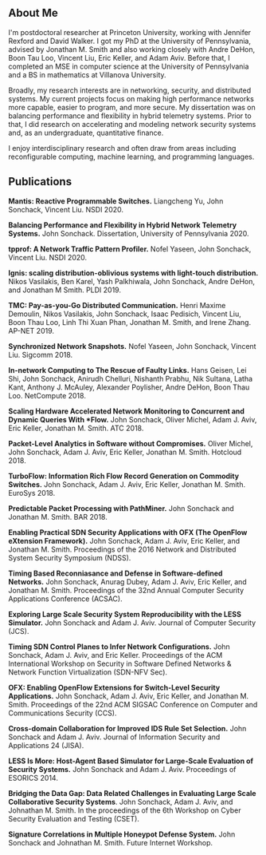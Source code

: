 ## About Me

I'm postdoctoral researcher at Princeton University, working with Jennifer Rexford and David Walker. I got my PhD at the University of Pennsylvania, advised by Jonathan M. Smith and also working closely with Andre DeHon, Boon Tau Loo, Vincent Liu, Eric Keller, and Adam Aviv. Before that, I completed an MSE in computer science at the University of Pennsylvania and a BS in mathematics at Villanova University. 

Broadly, my research interests are in networking, security, and distributed systems. My current projects focus on making high performance networks more capable, easier to program, and more secure. My dissertation was on balancing performance and flexibility in hybrid telemetry systems. Prior to that, I did research on accelerating and modeling network security systems and, as an undergraduate, quantitative finance. 

I enjoy interdisciplinary research and often draw from areas including reconfigurable computing, machine learning, and programming languages. 		

## Publications

**Mantis: Reactive Programmable Switches.** Liangcheng Yu, John Sonchack, Vincent Liu. NSDI 2020.

**Balancing Performance and Flexibility in Hybrid Network Telemetry Systems.** John Sonchack. Dissertation, University of Pennsylvania 2020.

**tpprof: A Network Traffic Pattern Profiler.** Nofel Yaseen, John Sonchack, Vincent Liu. NSDI 2020.

**Ignis: scaling distribution-oblivious systems with light-touch distribution.** Nikos Vasilakis, Ben Karel, Yash Palkhiwala, John Sonchack, Andre DeHon, and Jonathan M Smith. PLDI 2019.

**TMC: Pay-as-you-Go Distributed Communication.** Henri Maxime Demoulin, Nikos Vasilakis, John Sonchack, Isaac Pedisich, Vincent Liu, Boon Thau Loo, Linh Thi Xuan Phan, Jonathan M. Smith, and Irene Zhang. AP-NET 2019.

**Synchronized Network Snapshots.** Nofel Yaseen, John Sonchack, Vincent Liu. Sigcomm 2018.

**In-network Computing to The Rescue of Faulty Links.** Hans Geisen, Lei Shi, John Sonchack, Anirudh Chelluri, Nishanth Prabhu, Nik Sultana, Latha Kant, Anthony J. McAuley, Alexander Poylisher, Andre DeHon, Boon Thau Loo. NetCompute 2018.

**Scaling Hardware Accelerated Network Monitoring to Concurrent and Dynamic Queries With \*Flow.** John Sonchack, Oliver Michel, Adam J. Aviv, Eric Keller, Jonathan M. Smith. ATC 2018.

**Packet-Level Analytics in Software without Compromises.** Oliver Michel, John Sonchack, Adam J. Aviv, Eric Keller, Jonathan M. Smith. Hotcloud 2018.

**TurboFlow: Information Rich Flow Record Generation on Commodity Switches.** John Sonchack, Adam J. Aviv, Eric Keller, Jonathan M. Smith. EuroSys 2018.

**Predictable Packet Processing with PathMiner.** John Sonchack and Jonathan M. Smith. BAR 2018.

**Enabling Practical SDN Security Applications with OFX (The OpenFlow eXtension Framework).** John Sonchack, Adam J. Aviv, Eric Keller, and Jonathan M. Smith. Proceedings of the 2016 Network and Distributed System Security Symposium (NDSS).

**Timing Based Reconniasance and Defense in Software-defined Networks.** John Sonchack, Anurag Dubey, Adam J. Aviv, Eric Keller, and Jonathan M. Smith. Proceedings of the 32nd Annual Computer Security Applications Conference (ACSAC).

**Exploring Large Scale Security System Reproducibility with the LESS Simulator.** John Sonchack and Adam J. Aviv. Journal of Computer Security (JCS).
    
**Timing SDN Control Planes to Infer Network Configurations.** John Sonchack, Adam J. Aviv, and Eric Keller. Proceedings of the ACM International Workshop on Security in Software Defined Networks & Network Function Virtualization (SDN-NFV Sec).

**OFX: Enabling OpenFlow Extensions for Switch-Level Security Applications.** John Sonchack, Adam J. Aviv, Eric Keller, and Jonathan M. Smith. Proceedings of the 22nd ACM SIGSAC Conference on Computer and Communications Security (CCS).

**Cross-domain Collaboration for Improved IDS Rule Set Selection.** John Sonchack and Adam J. Aviv. Journal of Information Security and Applications 24 (JISA).

**LESS Is More: Host-Agent Based Simulator for Large-Scale Evaluation of Security Systems.** John Sonchack and Adam J. Aviv. Proceedings of ESORICS 2014.

**Bridging the Data Gap: Data Related Challenges in Evaluating Large Scale Collaborative Security Systems**. John Sonchack, Adam J. Aviv, and Johnathan M. Smith. In the proceedings of the 6th Workshop on Cyber Security Evaluation and Testing (CSET).

**Signature Correlations in Multiple Honeypot Defense System.** John Sonchack and Johnathan M. Smith. Future Internet Workshop.

<!-- 
    
    

    
**Packet-Level Analytics in Software without Compromises.** 
Oliver Michel, John Sonchack, Adam J. Aviv, Eric Keller, Jonathan M. 
Smith. Hotcloud 2018.
    

    
**TurboFlow: Information Rich Flow Record Generation on Commodity 
Switches.** John Sonchack, Adam J. Aviv, Eric Keller, Jonathan M. 
Smith. EuroSys 2018.
    

    
**Predictable Packet Processing with PathMiner.** John Sonchack 
and Jonathan M. Smith. BAR 2018.
    

    <h4> 2016 </h4>
    
**Enabling Practical SDN Security Applications with OFX (The 
OpenFlow 
    eXtension Framework).** John Sonchack, Adam J. Aviv, Eric Keller, 
and Jonathan M. Smith. Proceedings of the 
    2016 Network and Distributed System Security Symposium (NDSS).
    

    
**Timing Based Reconniasance and Defense in Software-defined 
Networks.** 
    John Sonchack, Anurag Dubey, Adam J. Aviv, Eric Keller, and Jonathan 
M. Smith. Proceedings of the 
    32nd Annual Computer Security Applications Conference (ACSAC).
    

    
    **Exploring Large Scale Security System Reproducibility with the 
LESS Simulator.** John Sonchack and Adam J. Aviv. Journal of Computer 
Security (JCS).
    

    
    **Timing SDN Control Planes to Infer Network Configurations.** 
John Sonchack, Adam J. Aviv, and Eric Keller. Proceedings of the ACM 
International Workshop on Security in Software Defined Networks & 
Network Function Virtualization (SDN-NFV Sec).
    

    <h4> 2015 </h4>
    
    **<i>(short paper)</i> **OFX: Enabling OpenFlow Extensions for 
Switch-Level Security 
    Applications.** John Sonchack, Adam J. Aviv, Eric Keller, 
    and Jonathan M. Smith. Proceedings of the 22nd ACM SIGSAC Conference 
on Computer and Communications Security (CCS).
    
    
    **Cross-domain Collaboration for Improved IDS Rule Set 
Selection.** John Sonchack and Adam J. Aviv. Journal of Information 
Security and Applications 24 (JISA).
    


    <h4> 2014 </h4>
    
**LESS Is More: Host-Agent Based Simulator for Large-Scale 
Evaluation 
    of Security Systems.** John Sonchack and Adam J. Aviv. 
Proceedings of ESORICS 2014.             
    
                <h4>2013</h4>
                
            **Bridging the Data Gap: Data Related Challenges in 
    Evaluating Large Scale Collaborative Security Systems**. John 
    Sonchack, Adam J. Aviv, and Johnathan M. Smith. In the proceedings 
of 
    the 6th Workshop on Cyber Security Evaluation and Testing (CSET).
                
                
                <h4>2011</h4>            
                 
                **Signature Correlations in Multiple Honeypot Defense 
System.**            
                John Sonchack and Johnathan M. Smith. Future Internet 
Workshop.
                
 -->
